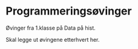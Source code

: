 ﻿# Programmeringsøvinger
Øvinger fra 1.klasse på Data på hist.

Skal legge ut øvingene etterhvert her.